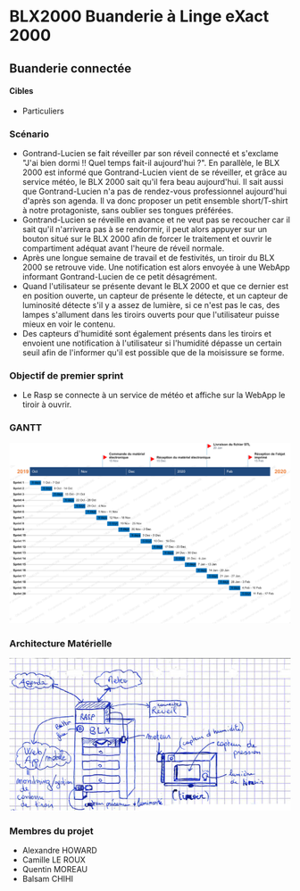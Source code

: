 # BLX2000 Buanderie à Linge eXact 2000

## Buanderie connectée

#### Cibles
- Particuliers

### Scénario
- Gontrand-Lucien se fait réveiller par son réveil connecté et s'exclame "J'ai bien dormi !! Quel temps fait-il aujourd'hui ?". En parallèle, le BLX 2000 est informé que Gontrand-Lucien vient de se réveiller, et grâce au service météo, le BLX 2000 sait qu'il fera beau aujourd'hui. Il sait aussi que Gontrand-Lucien n'a pas de rendez-vous professionnel aujourd'hui d'après son agenda. Il va donc proposer un petit ensemble short/T-shirt à notre protagoniste, sans oublier ses tongues préférées.
- Gontrand-Lucien se réveille en avance et ne veut pas se recoucher car il sait qu'il n'arrivera pas à se rendormir, il peut alors appuyer sur un bouton situé sur le BLX 2000 afin de forcer le traitement et ouvrir le compartiment adéquat avant l'heure de réveil normale.
- Après une longue semaine de travail et de festivités, un tiroir du BLX 2000 se retrouve vide. Une notification est alors envoyée à une WebApp informant Gontrand-Lucien de ce petit désagrément.
- Quand l'utilisateur se présente devant le BLX 2000 et que ce dernier est en position ouverte, un capteur de présente le détecte, et un capteur de luminosité détecte s'il y a assez de lumière, si ce n'est pas le cas, des lampes s'allument dans les tiroirs ouverts pour que l'utilisateur puisse mieux en voir le contenu.
- Des capteurs d'humidité sont également présents dans les tiroirs et envoient une notification à l'utilisateur si l'humidité dépasse un certain seuil afin de l'informer qu'il est possible que de la moisissure se forme.

### Objectif de premier sprint
- Le Rasp se connecte à un service de météo et affiche sur la WebApp le tiroir à ouvrir.

### GANTT

![Gantt](https://github.com/CamilleLeRoux/BLX2000/blob/master/GANTT.png)

### Architecture Matérielle

![Architecture Matérielle](https://github.com/CamilleLeRoux/BLX2000/blob/master/Dessin.png)

### Membres du projet
- Alexandre HOWARD
- Camille LE ROUX
- Quentin MOREAU
- Balsam CHIHI
